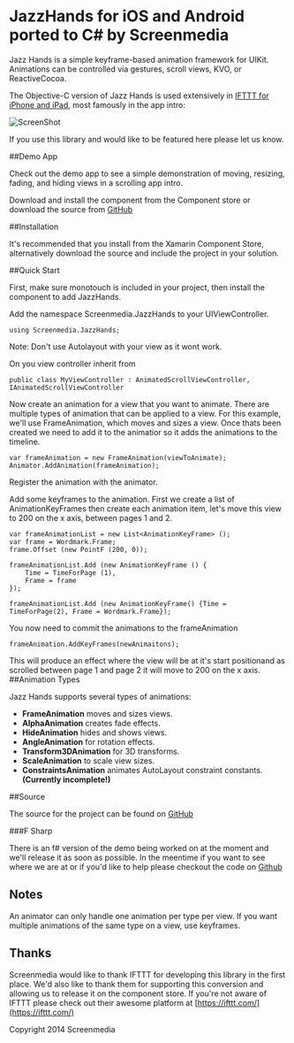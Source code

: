 # JazzHands for iOS and Android ported to C# by Screenmedia

Jazz Hands is a simple keyframe-based animation framework for UIKit.
Animations can be controlled via gestures, scroll views, KVO, or ReactiveCocoa.

The Objective-C version of Jazz Hands is used extensively in [IFTTT for iPhone and iPad](https://ifttt.com/mobile), most famously in the app intro:

![ScreenShot](https://raw.github.com/IFTTT/JazzHands/screenshots/screenshots/intro.gif)

If you use this library and would like to be featured here please let us know.

##Demo App

Check out the demo app to see a simple demonstration of moving, resizing, fading, and hiding views in a scrolling app intro.

Download and install the component from the Component store or download the source from [GitHub](https://github.com/webmonger/Screenmedia.JazzHands)

##Installation

It's recommended that you install from the Xamarin Component Store, alternatively download the source and include the project in your solution.

##Quick Start

First, make sure monotouch is included in your project, then install the component to add JazzHands.

Add the namespace Screenmedia.JazzHands to your UIViewController.

```
using Screenmedia.JazzHands;
```

Note: Don't use Autolayout with your view as it wont work.

On you view controller inherit from

```
public class MyViewController : AnimatedScrollViewController, IAnimatedScrollViewController
```

Now create an animation for a view that you want to animate. There are multiple
types of animation that can be applied to a view. For this example, we'll use
FrameAnimation, which moves and sizes a view. Once thats been created we need to add it to the animatior so it adds the animations to the timeline.

```
var frameAnimation = new FrameAnimation(viewToAnimate);
Animator.AddAnimation(frameAnimation);
```

Register the animation with the animator.

Add some keyframes to the animation. First we create a list of AnimationKeyFrames then create each animation item, let's move this view to 200 on the x axis, between pages 1 and 2.

```
var frameAnimationList = new List<AnimationKeyFrame> ();
var frame = Wordmark.Frame;
frame.Offset (new PointF (200, 0));

frameAnimationList.Add (new AnimationKeyFrame () {
	Time = TimeForPage (1),
	Frame = frame
});

frameAnimationList.Add (new AnimationKeyFrame() {Time = TimeForPage(2), Frame = Wordmark.Frame});
```

You now need to commit the animations to the frameAnimation

```
frameAnimation.AddKeyFrames(newAnimaitons);
```

This will produce an effect where the view will be at it's start positionand as scrolled between page 1 and page 2 it will move to 200 on the x axis.
##Animation Types

Jazz Hands supports several types of animations:

+ **FrameAnimation** moves and sizes views.
+ **AlphaAnimation** creates fade effects.
+ **HideAnimation** hides and shows views.
+ **AngleAnimation** for rotation effects.
+ **Transform3DAnimation** for 3D transforms.
+ **ScaleAnimation** to scale view sizes.
+ **ConstraintsAnimation** animates AutoLayout constraint constants. **(Currently incomplete!)**

##Source

The source for the project can be found on [GitHub](https://github.com/webmonger/Screenmedia.JazzHands)

###F Sharp

There is an f# version of the demo being worked on at the moment and we'll release it as soon as possible. In the meentime if you want to see where we are at or if you'd like to help please checkout the code on [Github](https://github.com/webmonger/Screenmedia.JazzHands/tree/master/JazzHandsCSharp/Screenmedia.IFTTT.JazzHandsFSharpDemo)

## Notes

An animator can only handle one animation per type per view. If you want multiple animations of the same type on a view, use keyframes.

## Thanks
Screenmedia would like to thank IFTTT for developing this library in the first place. We'd also like to thank them for supporting this conversion and allowing us to release it on the component store. If you're not aware of IFTTT please check out their awesome platform at [https://ifttt.com/](https://ifttt.com/)

Copyright 2014 Screenmedia
